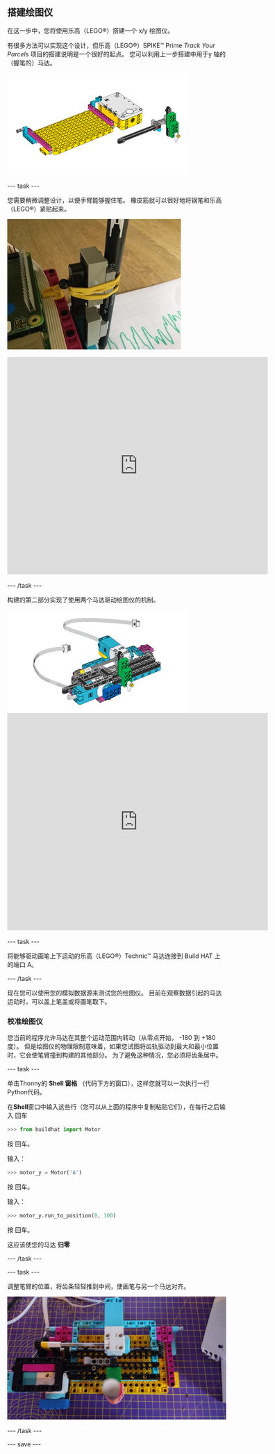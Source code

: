 ## 搭建绘图仪

在这一步中，您将使用乐高（LEGO®）搭建一个 x/y 绘图仪。

有很多方法可以实现这个设计，但乐高（LEGO®）SPIKE™ Prime *Track Your Parcels* 项目的搭建说明是一个很好的起点。 您可以利用上一步搭建中用于y 轴的（握笔的）马达。

![来自乐高（LEGO®）说明书的截图。](images/build1.png)

--- task ---

您需要稍微调整设计，以便手臂能够握住笔。 橡皮筋就可以很好地将钢笔和乐高 （LEGO®）紧贴起来。

![部分组装的绘图仪的照片，其上有一支笔用橡皮筋固定在乐高（LEGO®）组件上。](images/rubber_bands.jpg)

<embed src="https://le-www-live-s.legocdn.com/sc/media/lessons/prime/pdf/building-instructions/track-your-packages-bi-pdf-book1of2-05883f81fed73ac3738781d084e0d4e2.pdf" width="600" height="500" alt="pdf" pluginspage="http://www.adobe.com/products/acrobat/readstep2.html">

--- /task ---

构建的第二部分实现了使用两个马达驱动绘图仪的机制。

<img src="images/build2.png" alt="来自乐高（LEGO®）说明书第二部分的截图。" />

<embed src="https://le-www-live-s.legocdn.com/sc/media/lessons/prime/pdf/building-instructions/track-your-packages-bi-pdf-book2of2-80dc3c8c61ec2d2ffa785b688326ef74.pdf" width="600" height="500" alt="pdf" pluginspage="http://www.adobe.com/products/acrobat/readstep2.html">

--- task ---

将能够驱动画笔上下运动的乐高（LEGO®）Technic™ 马达连接到 Build HAT 上的端口 A。

--- /task ---

现在您可以使用您的模拟数据源来测试您的绘图仪。 目前在观察数据引起的马达运动时，可以盖上笔盖或将画笔取下。

### 校准绘图仪

您当前的程序允许马达在其整个运动范围内转动（从零点开始， -180 到 +180 度）。 但是绘图仪的物理限制意味着，如果您试图将齿轨驱动到最大和最小位置时，它会使笔臂撞到构建的其他部分。 为了避免这种情况，您必须将齿条居中。

--- task ---

单击Thonny的 <strong x-id="1">Shell 窗格</strong> （代码下方的窗口），这样您就可以一次执行一行 Python代码。

在<strong x-id="1">Shell</strong>窗口中输入这些行（您可以从上面的程序中复制粘贴它们），在每行之后输入 <kbd>回车</kbd>

```python
>>> from buildhat import Motor
```
按 <kbd>回车</kbd>。

输入：
```python
>>> motor_y = Motor('A')
```
按 <kbd>回车</kbd>。

输入：
```python
>>> motor_y.run_to_position(0, 100)
```
按 <kbd>回车</kbd>。

这应该使您的马达 <strong x-id="1">归零</strong>

--- /task ---

--- task ---

调整笔臂的位置，将齿条轻轻推到中间，使画笔与另一个马达对齐。

<img src="images/pencil_lined_up.jpg" alt="铅笔位于外壳的中心，与用于驱动送纸器的马达对齐。" />

--- /task ---

--- save ---

